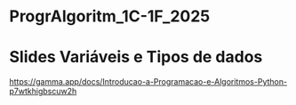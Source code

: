 # ProgrAlgoritm_1C-1F_2025
# Slides Variáveis e Tipos de dados
https://gamma.app/docs/Introducao-a-Programacao-e-Algoritmos-Python-p7wtkhigbscuw2h

